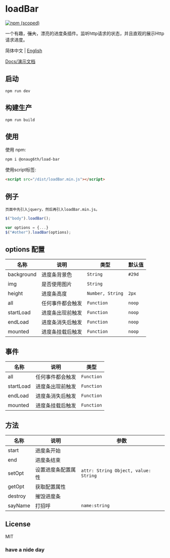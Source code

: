 # loadBar

[![npm (scoped)](https://img.shields.io/npm/v/@onaug6th/load-bar.svg)](https://www.npmjs.com/package/@onaug6th/load-bar)

一个有趣，~~强大~~，漂亮的进度条插件。监听http请求的状态，并且直观的展示Http请求进度。

简体中文 | [English](./README-EN.md)

[Docs/演示文档](https://onaug6th.github.io/loadBar/)

## 启动
```
npm run dev
```

## 构建生产
```
npm run build
```

## 使用

使用 npm:

```bash
npm i @onaug6th/load-bar
```

使用script标签:

```html
<script src="/dist/loadBar.min.js"></script>
```

## 例子

`页面中先引入jquery，然后再引入loadBar.min.js。`

```js
$("body").loadBar();

var options = {...}
$("#other").loadBar(options);
```

## options 配置
| 名称 | 说明 | 类型 | 默认值 |
| - | - | - | - |
| background | 进度条背景色 | `String` | `#29d` |
| img | 是否使用图片 | `String` |  |
| height | 进度条高度 | `Number, String` | `2px` |
| all | 任何事件都会触发 | `Function` | `noop` |
| startLoad | 进度条出现前触发 | `Function` | `noop` |
| endLoad | 进度条消失后触发 | `Function` | `noop` |
| mounted | 进度条挂载后触发 | `Function` | `noop` |

## 事件
| 名称 | 说明 | 类型 |
| - | - | - |
| all | 任何事件都会触发 | `Function` |
| startLoad | 进度条出现前触发 | `Function` |
| endLoad | 进度条消失后触发 | `Function` |
| mounted | 进度条挂载后触发 | `Function` |

## 方法
| 名称 | 说明 | 参数 |
| - | - | - |
| start | 进度条开始 | |
| end | 进度条结束 | |
| setOpt | 设置进度条配置属性 | `attr: String Object, value: String` |
| getOpt | 获取配置属性 | |
| destroy | 摧毁进度条 | |
| sayName | 打招呼 | `name:string` |

## License

MIT

### have a nide day